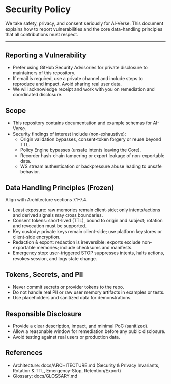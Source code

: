 # Security Policy

We take safety, privacy, and consent seriously for AI-Verse. This document explains how to report vulnerabilities and the core data-handling principles that all contributions must respect.

---

## Reporting a Vulnerability
- Prefer using GitHub Security Advisories for private disclosure to maintainers of this repository.
- If email is required, use a private channel and include steps to reproduce and impact. Avoid sharing real user data.
- We will acknowledge receipt and work with you on remediation and coordinated disclosure.

## Scope
- This repository contains documentation and example schemas for AI-Verse.
- Security findings of interest include (non-exhaustive):
  - Origin validation bypasses, consent-token forgery or reuse beyond TTL.
  - Policy Engine bypasses (unsafe intents leaving the Core).
  - Recorder hash-chain tampering or export leakage of non-exportable data.
  - WS stream authentication or backpressure abuse leading to unsafe behavior.

## Data Handling Principles (Frozen)
Align with Architecture sections 7.1–7.4.
- Least exposure: raw memories remain client-side; only intents/actions and derived signals may cross boundaries.
- Consent tokens: short-lived (TTL), bound to origin and subject; rotation and revocation must be supported.
- Key custody: private keys remain client-side; use platform keystores or client-side encryption.
- Redaction & export: redaction is irreversible; exports exclude non-exportable memories; include checksums and manifests.
- Emergency stop: user-triggered STOP suppresses intents, halts actions, revokes session, and logs state change.

## Tokens, Secrets, and PII
- Never commit secrets or provider tokens to the repo.
- Do not handle real PII or raw user memory artifacts in examples or tests.
- Use placeholders and sanitized data for demonstrations.

## Responsible Disclosure
- Provide a clear description, impact, and minimal PoC (sanitized).
- Allow a reasonable window for remediation before any public disclosure.
- Avoid testing against real users or production data.

## References
- Architecture: docs/ARCHITECTURE.md (Security & Privacy Invariants, Rotation & TTL, Emergency-Stop, Retention/Export)
- Glossary: docs/GLOSSARY.md
